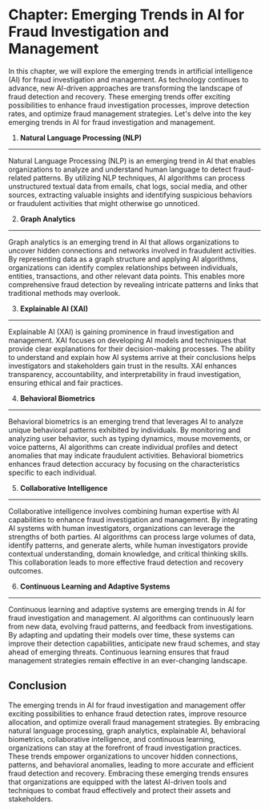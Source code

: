 Chapter: Emerging Trends in AI for Fraud Investigation and Management
=====================================================================

In this chapter, we will explore the emerging trends in artificial intelligence (AI) for fraud investigation and management. As technology continues to advance, new AI-driven approaches are transforming the landscape of fraud detection and recovery. These emerging trends offer exciting possibilities to enhance fraud investigation processes, improve detection rates, and optimize fraud management strategies. Let's delve into the key emerging trends in AI for fraud investigation and management.

1. **Natural Language Processing (NLP)**
----------------------------------------

Natural Language Processing (NLP) is an emerging trend in AI that enables organizations to analyze and understand human language to detect fraud-related patterns. By utilizing NLP techniques, AI algorithms can process unstructured textual data from emails, chat logs, social media, and other sources, extracting valuable insights and identifying suspicious behaviors or fraudulent activities that might otherwise go unnoticed.

2. **Graph Analytics**
----------------------

Graph analytics is an emerging trend in AI that allows organizations to uncover hidden connections and networks involved in fraudulent activities. By representing data as a graph structure and applying AI algorithms, organizations can identify complex relationships between individuals, entities, transactions, and other relevant data points. This enables more comprehensive fraud detection by revealing intricate patterns and links that traditional methods may overlook.

3. **Explainable AI (XAI)**
---------------------------

Explainable AI (XAI) is gaining prominence in fraud investigation and management. XAI focuses on developing AI models and techniques that provide clear explanations for their decision-making processes. The ability to understand and explain how AI systems arrive at their conclusions helps investigators and stakeholders gain trust in the results. XAI enhances transparency, accountability, and interpretability in fraud investigation, ensuring ethical and fair practices.

4. **Behavioral Biometrics**
----------------------------

Behavioral biometrics is an emerging trend that leverages AI to analyze unique behavioral patterns exhibited by individuals. By monitoring and analyzing user behavior, such as typing dynamics, mouse movements, or voice patterns, AI algorithms can create individual profiles and detect anomalies that may indicate fraudulent activities. Behavioral biometrics enhances fraud detection accuracy by focusing on the characteristics specific to each individual.

5. **Collaborative Intelligence**
---------------------------------

Collaborative intelligence involves combining human expertise with AI capabilities to enhance fraud investigation and management. By integrating AI systems with human investigators, organizations can leverage the strengths of both parties. AI algorithms can process large volumes of data, identify patterns, and generate alerts, while human investigators provide contextual understanding, domain knowledge, and critical thinking skills. This collaboration leads to more effective fraud detection and recovery outcomes.

6. **Continuous Learning and Adaptive Systems**
-----------------------------------------------

Continuous learning and adaptive systems are emerging trends in AI for fraud investigation and management. AI algorithms can continuously learn from new data, evolving fraud patterns, and feedback from investigations. By adapting and updating their models over time, these systems can improve their detection capabilities, anticipate new fraud schemes, and stay ahead of emerging threats. Continuous learning ensures that fraud management strategies remain effective in an ever-changing landscape.

Conclusion
----------

The emerging trends in AI for fraud investigation and management offer exciting possibilities to enhance fraud detection rates, improve resource allocation, and optimize overall fraud management strategies. By embracing natural language processing, graph analytics, explainable AI, behavioral biometrics, collaborative intelligence, and continuous learning, organizations can stay at the forefront of fraud investigation practices. These trends empower organizations to uncover hidden connections, patterns, and behavioral anomalies, leading to more accurate and efficient fraud detection and recovery. Embracing these emerging trends ensures that organizations are equipped with the latest AI-driven tools and techniques to combat fraud effectively and protect their assets and stakeholders.
